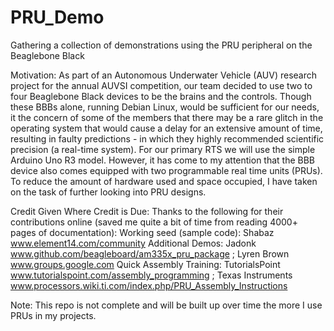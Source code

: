 PRU_Demo
========

Gathering a collection of demonstrations using the PRU peripheral on the Beaglebone Black



Motivation:
As part of an Autonomous Underwater Vehicle (AUV) research project for the annual AUVSI competition, our team decided to use two to four Beaglebone Black devices to be the brains and the controls. Though these BBBs alone, running Debian Linux, would be sufficient for our needs, it the concern of some of the members that there may be a rare glitch in the operating system that would cause a delay for an extensive amount of time, resulting in faulty predictions - in which they highly recommended scientific precision (a real-time system). For our primary RTS we will use the simple Arduino Uno R3 model. However, it has come to my attention that the BBB device also comes equipped with two programmable real time units (PRUs). To reduce the amount of hardware used and space occupied, I have taken on the task of further looking into PRU designs.

Credit Given Where Credit is Due:
Thanks to the following for their contributions online (saved me quite a bit of time from reading 4000+ pages of documentation):
Working seed (sample code): Shabaz www.element14.com/community
Additional Demos: Jadonk www.github.com/beagleboard/am335x_pru_package ;
Lyren Brown www.groups.google.com
Quick Assembly Training: TutorialsPoint www.tutorialspoint.com/assembly_programming ;
Texas Instruments www.processors.wiki.ti.com/index.php/PRU_Assembly_Instructions

Note: This repo is not complete and will be built up over time the more I use PRUs in my projects.
